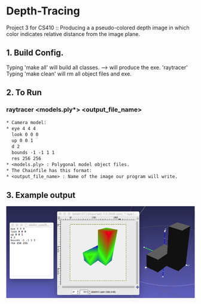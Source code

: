 # Depth-Tracing
Project 3 for CS410 :: Producing a a pseudo-colored depth image in which
color indicates relative distance from the image plane.

## 1. Build Config.
   Typing 'make all' will build all classes. --> will produce the exe. 'raytracer'
   Typing 'make clean' will rm all object files and exe.

## 2. To Run
###  raytracer <camera model> <models.ply*> <output_file_name>

    * Camera model:
    * eye 4 4 4 
      look 0 0 0 
      up 0 0 1 
      d 2 
      bounds -1 -1 1 1 
      res 256 256 
    * <models.ply> : Polygonal model object files.
    * The Chainfile has this format:
    * <output_file_name> : Name of the image our program will write.

## 3. Example output
![Example App Image](./elle.png)
